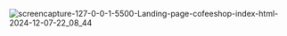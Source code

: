 ![screencapture-127-0-0-1-5500-Landing-page-cofeeshop-index-html-2024-12-07-22_08_44](https://github.com/user-attachments/assets/9459cf79-ad19-4477-828c-0ce80979ef3d)
